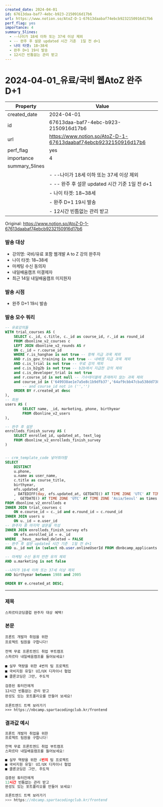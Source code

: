 ```yaml
---
created_date: 2024-04-01
id: 67613daa-baf7-4ebc-b923-2150916d17b6
url: https://www.notion.so/AtoZ-D-1-67613daabaf74ebcb9232150916d17b6
perf_flag: yes
importance: 4
summary_5lines:
  - --나이가 18세 이하 또는 37세 이상 제외
  - -- 완주 후 설문 updated 시간 기준  1일 전 d+1
  - 나이 타겟: 18~38세
  - 완주 D+1 19시 발송
  - 12시간 빈틈없는 관리 받고
---
```


# 2024-04-01_유료/국비 웹AtoZ 완주 D+1

| Property | Value |
| --- | --- |
| created_date | 2024-04-01 |
| id | 67613daa-baf7-4ebc-b923-2150916d17b6 |
| url | https://www.notion.so/AtoZ-D-1-67613daabaf74ebcb9232150916d17b6 |
| perf_flag | yes |
| importance | 4 |
| summary_5lines | |
|  | - --나이가 18세 이하 또는 37세 이상 제외 |
|  | - -- 완주 후 설문 updated 시간 기준  1일 전 d+1 |
|  | - 나이 타겟: 18~38세 |
|  | - 완주 D+1 19시 발송 |
|  | - 12시간 빈틈없는 관리 받고 |

Original: https://www.notion.so/AtoZ-D-1-67613daabaf74ebcb9232150916d17b6

### 발송 대상
- 강의명: 국비/유료 포함 웹개발 A to Z 강의 완주자 
- 나이 타겟: 18~38세
- 마케팅 수신 동의자
- 내일배움캠프 미결제자
- 최근 14일 내일배움캠프 미지원자

### 발송 시점
- 완주 D+1 19시 발송

### 발송 모수 쿼리
```sql
-- 유료강의들
WITH trial_courses AS (
    SELECT c._id, c.title, c._id as course_id, r._id as round_id 
    FROM dbonline_v2_courses c
    LEFT JOIN dbonline_v2_rounds AS r
    ON c._id = r.course_id 
    WHERE r.is_hanghae is not true -- 항해 지급 과목 제외
    AND r.is_gov_training is not true -- 내배캠 지급 과목 제외 
    AND c.is_trial is not true -- 무료 강의 제외
    and c.is_b2g2b is not true -- b2b에서 지급한 강의 제외
    and c.is_developer_trial is not true 
    and r.course_id is not null -- 기수테이블에 존재하지 않는 과목 제외 
    and course_id in ('649938ae1e7a5e8c1b9dfb37','64af9cbb47cba538dd738f98') 
        -- and course_id not in ('','') 
    ORDER BY r.created_at desc
),
-- 회원
users AS (
        SELECT name, _id, marketing, phone, birthyear
        FROM dbonline_v2_users
),

-- 완주 후 설문
enrolleds_finish_survey AS (
    SELECT enrolled_id, updated_at, text_log
    FROM dbonline_v2_enrolleds_finish_survey
)


-- crm_template_code 넣어줘야함
SELECT 
    DISTINCT 
    u.phone, 
    u.name as user_name, 
    c.title as course_title,
    birthyear,
    efs.updated_at
    , DATEDIFF(day, efs.updated_at, GETDATE() AT TIME ZONE 'UTC' AT TIME ZONE 'Asia/Seoul')
    ,  GETDATE() AT TIME ZONE 'UTC' AT TIME ZONE 'Asia/Seoul' as times 
FROM dbonline_v2_enrolleds e
INNER JOIN trial_courses c 
    ON e.course_id = c._id and e.round_id = c.round_id
INNER JOIN users u
    ON u._id = e.user_id 
-- 완주자 중 마지막 설문을 작성
INNER JOIN enrolleds_finish_survey efs
    ON efs.enrolled_id = e._id
WHERE __hevo__marked_deleted = FALSE
-- 완주 후 설문 updated 시간 기준  1일 전 d+1
AND u._id not in (select nb.user.onlineUserId FROM dbnbcamp_applicants nb)

-- 마케팅 수신 동의 안한 유저 제외 
AND u.marketing is not false

--나이가 18세 이하 또는 37세 이상 제외
AND birthyear between 1988 and 2005

ORDER BY e.created_at DESC;
```

---

### 제목
```plain text
스파르타코딩클럽 완주자 대상 혜택!
```

### 본문
```plain text
프론트 개발자 취업을 위한
프로젝트 팀원을 구합니다!

전액 무료 프론트엔드 취업 부트캠프
스파르타 내일배움캠프를 들어보세요! 

■ 실무 역량을 위한 4번의 팀 프로젝트
■ 국비지원 유일! UI/UX 디자이너 협업 
■ 클론코딩은 그만, 주도적 

검증된 튜터진에게
12시간 빈틈없는 관리 받고
완성도 있는 포트폴리오를 만들어 보세요!

프론트엔드 트랙 보러가기
>>> https://nbcamp.spartacodingclub.kr/frontend
```

### 결과값 예시
```javascript
프론트 개발자 취업을 위한
프로젝트 팀원을 구합니다!

전액 무료 프론트엔드 취업 부트캠프
스파르타 내일배움캠프를 들어보세요! 

■ 실무 역량을 위한 4번의 팀 프로젝트
■ 국비지원 유일! UI/UX 디자이너 협업 
■ 클론코딩은 그만, 주도적 

검증된 튜터진에게
12시간 빈틈없는 관리 받고
완성도 있는 포트폴리오를 만들어 보세요!

프론트엔드 트랙 보러가기
>>> https://nbcamp.spartacodingclub.kr/frontend
```

